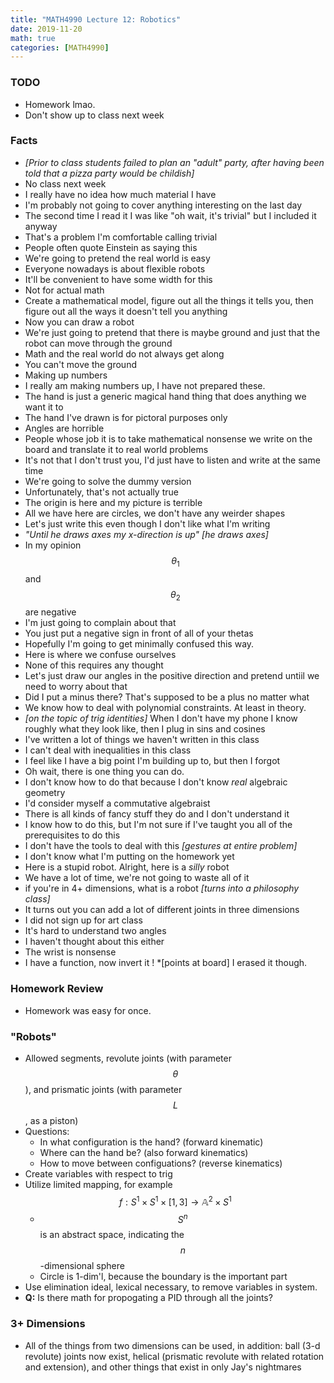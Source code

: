 ```yaml
---
title: "MATH4990 Lecture 12: Robotics"
date: 2019-11-20
math: true
categories: [MATH4990]
---
```


### TODO

- Homework lmao.
- Don't show up to class next week

### Facts

- *[Prior to class students failed to plan an "adult" party, after having been told that a pizza party would be childish]*
- No class next week
- I really have no idea how much material I have
- I'm probably not going to cover anything interesting on the last day
- The second time I read it I was like "oh wait, it's trivial" but I included it anyway
- That's a problem I'm comfortable calling trivial 
- People often quote Einstein as saying this
- We're going to pretend the real world is easy
- Everyone nowadays is about flexible robots
- It'll be convenient to have some width for this
- Not for actual math
- Create a mathematical model, figure out all the things it tells you, then figure out all the ways it doesn't tell you anything
- Now you can draw a robot
- We're just going to pretend that there is maybe ground and just that the robot can move through the ground
- Math and the real world do not always get along
- You can't move the ground
- Making up numbers
- I really am making numbers up, I have not prepared these.
- The hand is just a generic magical hand thing that does anything we want it to
- The hand I've drawn is for pictoral purposes only
- Angles are horrible
- People whose job it is to take mathematical nonsense we write on the board and translate it to real world problems
- It's not that I don't trust you, I'd just have to listen and write at the same time
- We're going to solve the dummy version
- Unfortunately, that's not actually true
- The origin is here and my picture is terrible
- All we have here are circles, we don't have any weirder shapes
- Let's just write this even though I don't like what I'm writing
- *"Until he draws axes my x-direction is up"* *[he draws axes]*
- In my opinion $$\theta_1$$ and $$\theta_2$$ are negative
- I'm just going to complain about that
- You just put a negative sign in front of all of your thetas
- Hopefully I'm going to get minimally confused this way.
- Here is where we confuse ourselves
- None of this requires any thought
- Let's just draw our angles in the positive direction and pretend untiil we need to worry about that
- Did I put a minus there? That's supposed to be a plus no matter what
- We know how to deal with polynomial constraints. At least in theory.
- *[on the topic of trig identities]* When I don't have my phone I know roughly what they look like, then I plug in sins and cosines
- I've written a lot of things we haven't written in this class
- I can't deal with inequalities in this class
- I feel like I have a big point I'm building up to, but then I forgot
- Oh wait, there is one thing you can do.
- I don't know how to do that because I don't know *real* algebraic geometry
- I'd consider myself a commutative algebraist 
- There is all kinds of fancy stuff they do and I don't understand it
- I know how to do this, but I'm not sure if I've taught you all of the prerequisites to do this
- I don't have the tools to deal with this *[gestures at entire problem]*
- I don't know what I'm putting on the homework yet
- Here is a stupid robot. Alright, here is a *silly* robot
- We have a lot of time, we're not going to waste all of it
- if you're in 4+ dimensions, what is a robot *[turns into a philosophy class]*
- It turns out you can add a lot of different joints in three dimensions
- I did not sign up for art class
- It's hard to understand two angles
- I haven't thought about this either
- The wrist is nonsense 
- I have a function, now invert it ! *[points at board] I erased it though.

### Homework Review

- Homework was easy for once.

### "Robots"

- Allowed segments, revolute joints (with parameter $$\theta$$), and prismatic joints (with parameter $$L$$, as a piston)
- Questions:
    - In what configuration is the hand? (forward kinematic)
    - Where can the hand be? (also forward kinematics)
    - How to move between configuations? (reverse kinematics)
- Create variables with respect to trig
- Utilize limited mapping, for example $$f: S^1\times S^1\times [1,3]\to \mathbb{A}^2\times S^1$$
    - $$S^n$$ is an abstract space, indicating the $$n$$-dimensional sphere
    - Circle is 1-dim'l, because the boundary is the important part
- Use elimination ideal, lexical necessary, to remove variables in system.
- **Q:** Is there math for propogating a PID through all the joints?

### 3+ Dimensions

- All of the things from two dimensions can be used, in addition: ball (3-d revolute) joints now exist, helical (prismatic revolute with related rotation and extension), and other things that exist in only Jay's nightmares